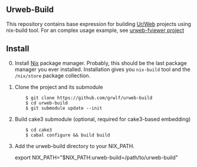 Urweb-Build
-----------

This repository contains base expression for building
[Ur/Web](http://impredicative.com/ur/)
projects using nix-build tool. For an complex usage example, see
[urweb-fviewer project](https://github.com/grwlf/urweb-fviewer)


Install
-------

0. Install [Nix](http://nixos.org/nix/) package manager. Probably, this should
   be the last package manager you ever installed. Installation gives you
   `nix-build` tool and the `/nix/store` package collection.

1. Clone the project and its submodule
   ```
       $ git clone https://github.com/grwlf/urweb-build
       $ cd urweb-build
       $ git submodule update --init
   ```

2. Build cake3 submodule (optional, required for cake3-based embedding)
   ```
       $ cd cake3
       $ cabal configure && build build
   ```

3. Add the urweb-build directory to your NIX\_PATH.

    export NIX_PATH="$NIX_PATH:urweb-build=/path/to/urweb-build"
